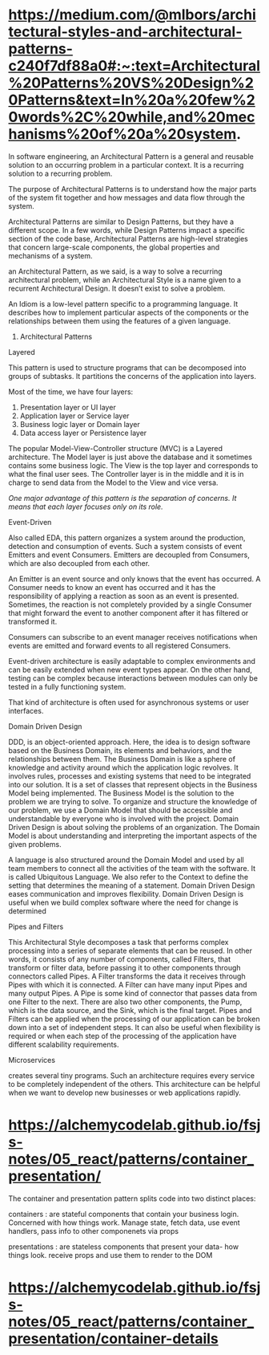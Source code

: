 # https://medium.com/@mlbors/architectural-styles-and-architectural-patterns-c240f7df88a0#:~:text=Architectural%20Patterns%20VS%20Design%20Patterns&text=In%20a%20few%20words%2C%20while,and%20mechanisms%20of%20a%20system.

In software engineering, an Architectural Pattern is a general and reusable solution to an occurring problem in a particular context. It is a recurring solution to a recurring problem.

The purpose of Architectural Patterns is to understand how the major parts of the system fit together and how messages and data flow through the system.

Architectural Patterns are similar to Design Patterns, but they have a different scope. In a few words, while Design Patterns impact a specific section of the code base, Architectural Patterns are high-level strategies that concern large-scale components, the global properties and mechanisms of a system.

an Architectural Pattern, as we said, is a way to solve a recurring architectural problem, while an Architectural Style is a name given to a recurrent Architectural Design. It doesn’t exist to solve a problem.

An Idiom is a low-level pattern specific to a programming language. It describes how to implement particular aspects of the components or the relationships between them using the features of a given language.

1. Architectural Patterns

Layered

This pattern is used to structure programs that can be decomposed into groups of subtasks. It partitions the concerns of the application into layers.

Most of the time, we have four layers:

  1. Presentation layer or UI layer
  1. Application layer or Service layer
  1. Business logic layer or Domain layer
  1. Data access layer or Persistence layer

The popular Model-View-Controller structure (MVC) is a Layered architecture. The Model layer is just above the database and it sometimes contains some business logic. The View is the top layer and corresponds to what the final user sees. The Controller layer is in the middle and it is in charge to send data from the Model to the View and vice versa.

*One major advantage of this pattern is the separation of concerns. It means that each layer focuses only on its role.*

Event-Driven

Also called EDA, this pattern organizes a system around the production, detection and consumption of events. Such a system consists of event Emitters and event Consumers. Emitters are decoupled from Consumers, which are also decoupled from each other.

An Emitter is an event source and only knows that the event has occurred. A Consumer needs to know an event has occurred and it has the responsibility of applying a reaction as soon as an event is presented. Sometimes, the reaction is not completely provided by a single Consumer that might forward the event to another component after it has filtered or transformed it.

Consumers can subscribe to an event manager receives notifications when events are emitted and forward events to all registered Consumers.

Event-driven architecture is easily adaptable to complex environments and can be easily extended when new event types appear. On the other hand, testing can be complex because interactions between modules can only be tested in a fully functioning system.

That kind of architecture is often used for asynchronous systems or user interfaces.


Domain Driven Design

DDD, is an object-oriented approach. Here, the idea is to design software based on the Business Domain, its elements and behaviors, and the relationships between them.
The Business Domain is like a sphere of knowledge and activity around which the application logic revolves. It involves rules, processes and existing systems that need to be integrated into our solution. It is a set of classes that represent objects in the Business Model being implemented. The Business Model is the solution to the problem we are trying to solve. To organize and structure the knowledge of our problem, we use a Domain Model that should be accessible and understandable by everyone who is involved with the project. Domain Driven Design is about solving the problems of an organization. The Domain Model is about understanding and interpreting the important aspects of the given problems.

A language is also structured around the Domain Model and used by all team members to connect all the activities of the team with the software. It is called Ubiquitous Language. We also refer to the Context to define the setting that determines the meaning of a statement.
Domain Driven Design eases communication and improves flexibility.
Domain Driven Design is useful when we build complex software where the need for change is determined


Pipes and Filters

This Architectural Style decomposes a task that performs complex processing into a series of separate elements that can be reused. In other words, it consists of any number of components, called Filters, that transform or filter data, before passing it to other components through connectors called Pipes.
A Filter transforms the data it receives through Pipes with which it is connected. A Filter can have many input Pipes and many output Pipes.
A Pipe is some kind of connector that passes data from one Filter to the next.
There are also two other components, the Pump, which is the data source, and the Sink, which is the final target.
Pipes and Filters can be applied when the processing of our application can be broken down into a set of independent steps. It can also be useful when flexibility is required or when each step of the processing of the application have different scalability requirements.


Microservices

creates several tiny programs.
Such an architecture requires every service to be completely independent of the others.
This architecture can be helpful when we want to develop new businesses or web applications rapidly.

# https://alchemycodelab.github.io/fsjs-notes/05_react/patterns/container_presentation/

The container and presentation pattern splits code into two distinct places:

containers : are stateful components that contain your business login.  Concerned with how things work.  Manage state, fetch data, use event handlers, pass info to other componenets via props

presentations : are stateless components that present your data- how things look.  receive props and use them to render to the DOM

# https://alchemycodelab.github.io/fsjs-notes/05_react/patterns/container_presentation/container-details




